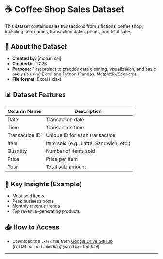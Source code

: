

# ☕ Coffee Shop Sales Dataset

This dataset contains sales transactions from a fictional coffee shop, including item names, transaction dates, prices, and total sales.

## 📁 About the Dataset

- **Created by:** [mohan sai]
- **Created in:** 2023
- **Purpose:** First project to practice data cleaning, visualization, and basic analysis using Excel and Python (Pandas, Matplotlib/Seaborn).
- **File format:** Excel (.xlsx)

## 📊 Dataset Features

| Column Name      | Description                              |
|------------------|------------------------------------------|
| Date             | Transaction date                         |
| Time             | Transaction time                         |
| Transaction ID   | Unique ID for each transaction           |
| Item             | Item sold (e.g., Latte, Sandwich, etc.)  |
| Quantity         | Number of items sold                     |
| Price            | Price per item                           |
| Total            | Total sale amount                        |

## 🧠 Key Insights (Example)

- Most sold items
- Peak business hours
- Monthly revenue trends
- Top revenue-generating products



## 📥 How to Access

- Download the `.xlsx` file from [Google Drive/GitHub](#)  
(*or DM me on LinkedIn if you'd like the file!*)

---



